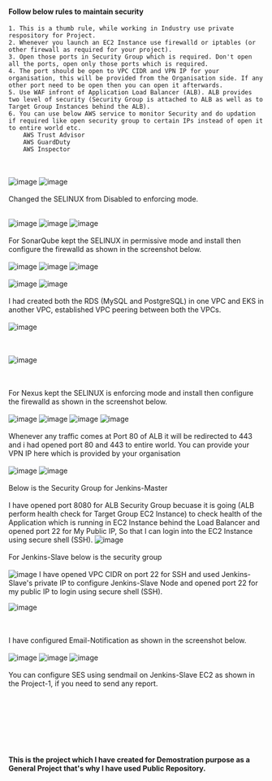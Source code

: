 #### Follow below rules to maintain security
```
1. This is a thumb rule, while working in Industry use private respository for Project. 
2. Whenever you launch an EC2 Instance use firewalld or iptables (or other firewall as required for your project).
3. Open those ports in Security Group which is required. Don't open all the ports, open only those ports which is required.
4. The port should be open to VPC CIDR and VPN IP for your organisation, this will be provided from the Organisation side. If any other port need to be open then you can open it afterwards. 
5. Use WAF infront of Application Load Balancer (ALB). ALB provides two level of security (Security Group is attached to ALB as well as to Target Group Instances behind the ALB).
6. You can use below AWS service to monitor Security and do updation if required like open security group to certain IPs instead of open it to entire world etc.
    AWS Trust Advisor
    AWS GuardDuty
    AWS Inspector 
```
<br><br/>
![image](https://github.com/singhritesh85/DevOps-Project-2tier-WebApp-Deployment/assets/56765895/af5d59f9-d001-4b28-935a-3c6416033a68)
![image](https://github.com/singhritesh85/DevOps-Project-2tier-WebApp-Deployment/assets/56765895/d0d8bfa7-261f-434a-b393-75ed0bec8b0a)
<br><br/>
Changed the SELINUX from Disabled to enforcing mode.
<br><br/>

![image](https://github.com/singhritesh85/DevOps-Project-2tier-WebApp-Deployment/assets/56765895/d275c683-3473-4f10-b45c-1c2660e8d69d)
![image](https://github.com/singhritesh85/DevOps-Project-2tier-WebApp-Deployment/assets/56765895/720a9c07-3caf-47ff-b49c-77ae3e19deee)
![image](https://github.com/singhritesh85/DevOps-Project-2tier-WebApp-Deployment/assets/56765895/92b4fb98-1623-4c5b-90c8-b3b34c0e7bc2)
<br><br/>
For SonarQube kept the SELINUX in permissive mode and install then configure the firewalld as shown in the screenshot below.
<br><br/>
![image](https://github.com/singhritesh85/DevOps-Project-2tier-WebApp-Deployment/assets/56765895/78f02104-bbb5-4b50-a1b3-ec299145ddad)
![image](https://github.com/singhritesh85/DevOps-Project-2tier-WebApp-Deployment/assets/56765895/5bedc119-02d4-4154-8fc9-93483e69e4bc)
![image](https://github.com/singhritesh85/DevOps-Project-2tier-WebApp-Deployment/assets/56765895/173be50e-b3e3-476d-9b37-d8e7b7708a41)
<br><br/>
![image](https://github.com/singhritesh85/DevOps-Project-2tier-WebApp-Deployment/assets/56765895/ee87ec88-d548-4e19-ba32-0febe97cedf7)
![image](https://github.com/singhritesh85/DevOps-Project-2tier-WebApp-Deployment/assets/56765895/00e5741a-97ab-449b-add2-4c4003adb4db)
<br><br/>
I had created both the RDS (MySQL and PostgreSQL) in one VPC and EKS in another VPC, established VPC peering between both the VPCs.
<br><br/>
![image](https://github.com/singhritesh85/DevOps-Project-2tier-WebApp-Deployment/assets/56765895/6c9d31a9-d790-457d-b545-dd652aad7a05)

<br><br/>
![image](https://github.com/singhritesh85/DevOps-Project-2tier-WebApp-Deployment/assets/56765895/6d611883-e289-4389-9235-89dc5160206e)

<br><br/>
For Nexus kept the SELINUX is enforcing mode and install then configure the firewalld as shown in the screenshot below.
<br><br/>
![image](https://github.com/singhritesh85/DevOps-Project-2tier-WebApp-Deployment/assets/56765895/39f695ce-6ea0-43dc-9e30-4deb1f9eaefb)
![image](https://github.com/singhritesh85/DevOps-Project-2tier-WebApp-Deployment/assets/56765895/16574805-30f3-472f-b4cb-730b10706825)
![image](https://github.com/singhritesh85/DevOps-Project-2tier-WebApp-Deployment/assets/56765895/b035b8f9-f29e-4229-bbb1-76a4db25bf23)
![image](https://github.com/singhritesh85/DevOps-Project-2tier-WebApp-Deployment/assets/56765895/07110d79-f673-4997-81e4-532395087a75)
<br><br/>
Whenever any traffic comes at Port 80 of ALB it will be redirected to 443 and i had opened port 80 and 443 to entire world. You can provide your VPN IP here which is provided by your organisation
<br><br/>
![image](https://github.com/singhritesh85/DevOps-Project-2tier-WebApp-Deployment/assets/56765895/4ff6c147-71f6-40c4-a2fc-fb3353a4f011)
![image](https://github.com/singhritesh85/DevOps-Project-2tier-WebApp-Deployment/assets/56765895/bffb8c55-5f90-4ba3-8b70-869027ce59d6)
<br><br/>
Below is the Security Group for Jenkins-Master
<br><br/>
I have opened port 8080 for ALB Security Group becuase it is going (ALB perform health check for Target Group EC2 Instance) to check health of the Application which is running in EC2 Instance behind the Load Balancer and opened port 22 for My Public IP, So that I can login into the EC2 Instance using secure shell (SSH).
![image](https://github.com/singhritesh85/DevOps-Project-2tier-WebApp-Deployment/assets/56765895/65b51968-2bd1-4399-9c7c-4ae7049baf54)
<br><br/>
For Jenkins-Slave below is the security group
<br><br/>
![image](https://github.com/singhritesh85/DevOps-Project-2tier-WebApp-Deployment/assets/56765895/b6289f31-cdf3-49c8-afc3-279dcff6ffad)
I have opened VPC CIDR on port 22 for SSH and used Jenkins-Slave's private IP to configure Jenkins-Slave Node and opened port 22 for my public IP to login using secure shell (SSH).

![image](https://github.com/singhritesh85/DevOps-Project-2tier-WebApp-Deployment/assets/56765895/518a4b25-6247-4b41-9dff-33e10cf60f9e)

<br><br/>
I have configured Email-Notification as shown in the screenshot below.
<br><br/>
![image](https://github.com/singhritesh85/DevOps-Project-2tier-WebApp-Deployment/assets/56765895/55fbe8aa-70fd-49f3-8a82-1abae70c8add)
![image](https://github.com/singhritesh85/DevOps-Project-2tier-WebApp-Deployment/assets/56765895/708a559a-6571-4a77-8b41-f290c774e40b)
![image](https://github.com/singhritesh85/DevOps-Project-2tier-WebApp-Deployment/assets/56765895/211fb7c6-3cb3-422b-bdb6-23d30ad15c0e)
<br><br/>
You can configure SES using sendmail on Jenkins-Slave EC2 as shown in the Project-1, if you need to send any report.
<br><br/>


<br><br/>
<br><br/>
<br><br/>
**This is the project which I have created for Demostration purpose as a General Project that's why I have used Public Repository.**
